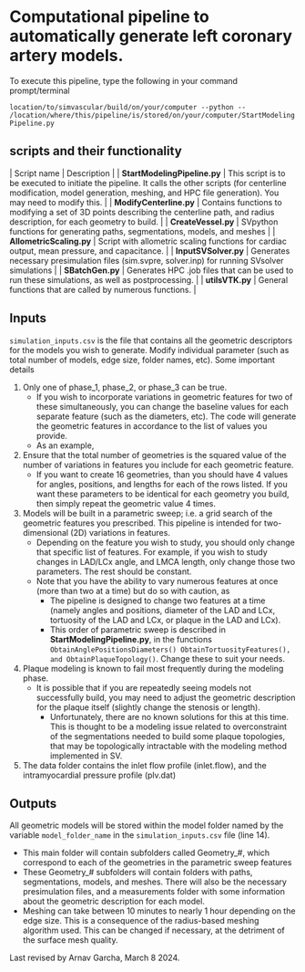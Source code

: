 # Computational pipeline to automatically generate left coronary artery models.
To execute this pipeline, type the following in your command prompt/terminal

`location/to/simvascular/build/on/your/computer --python -- /location/where/this/pipeline/is/stored/on/your/computer/StartModelingPipeline.py`

## scripts and their functionality
| Script name | Description |
| **StartModelingPipeline.py** | This script is to be executed to initiate the pipeline. It calls the other scripts (for centerline modification, model generation, meshing, and HPC file generation). You may need to modify this. |
| **ModifyCenterline.py** | Contains functions to modifying a set of 3D points describing the centerline path, and radius description, for each geometry to build. |
| **CreateVessel.py** | SVpython functions for generating paths, segmentations, models, and meshes |
| **AllometricScaling.py** | Script with allometric scaling functions for cardiac output, mean pressure, and capacitance. |
| **InputSVSolver.py** | Generates necessary presimulation files (sim.svpre, solver.inp) for running SVsolver simulations |
| **SBatchGen.py** | Generates HPC .job files that can be used to run these simulations, as well as postprocessing. |
| **utilsVTK.py** | General functions that are called by numerous functions. |


## Inputs
`simulation_inputs.csv` is the file that contains all the geometric descriptors for the models you wish to generate. Modify individual parameter (such as total number of models, edge size, folder names, etc). Some important details
1. Only one of phase_1, phase_2, or phase_3 can be true. 
	* If you wish to incorporate variations in geometric features for two of these simultaneously, you can change the baseline values for each separate feature (such as the diameters, etc). The code will generate the geometric features in accordance to the list of values you provide.
	* As an example,
2. Ensure that the total number of geometries is the squared value of the number of variations in features you include for each geometric feature.
	* If you want to create 16 geometries, than you should have 4 values for angles, positions, and lengths for each of the rows listed. If you want these parameters to be identical for each geometry you build, then simply repeat the geometric value 4 times.
3. Models will be built in a parametric sweep; i.e. a grid search of the geometric features you prescribed. This pipeline is intended for two-dimensional (2D) variations in features. 
	* Depending on the feature you wish to study, you should only change that specific list of features. For example, if you wish to study changes in LAD/LCx angle, and LMCA length, only change those two parameters. The rest should be constant.
	* Note that you have the ability to vary numerous features at once (more than two at a time) but do so with caution, as
		* The pipeline is designed to change two features at a time (namely angles and positions, diameter of the LAD and LCx, tortuosity of the LAD and LCx, or plaque in the LAD and LCx).
		* This order of parametric sweep is described in **StartModelingPipeline.py**, in the functions `ObtainAnglePositionsDiameters() ObtainTortuosityFeatures(), and ObtainPlaqueTopology()`. Change these to suit your needs.
4. Plaque modeling is known to fail most frequently during the modeling phase. 
	* It is possible that if you are repeatedly seeing models not successfully build, you may need to adjust the geometric description for the plaque itself (slightly change the stenosis or length).
		* Unfortunately, there are no known solutions for this at this time. This is thought to be a modeling issue related to overconstraint of the segmentations needed to build some plaque topologies, that may be topologically intractable with the modeling method implemented in SV.
5. The data folder contains the inlet flow profile (inlet.flow), and the intramyocardial pressure profile (plv.dat)


## Outputs
All geometric models will be stored within the model folder named by the variable `model_folder_name` in the `simulation_inputs.csv` file (line 14).
* This main folder will contain subfolders called Geometry_#, which correspond to each of the geometries in the parametric sweep features
* These Geometry_# subfolders will contain folders with paths, segmentations, models, and meshes. There will also be the necessary presimulation files, and a measurements folder with some information about the geometric description for each model.
* Meshing can take between 10 minutes to nearly 1 hour depending on the edge size. This is a consequence of the radius-based meshing algorithm used. This can be changed if necessary, at the detriment of the surface mesh quality.


Last revised by Arnav Garcha, March 8 2024.